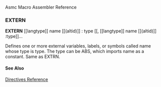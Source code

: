 Asmc Macro Assembler Reference

### EXTERN

**EXTERN** [[langtype]] name [[(altid)]] :
   type [[, [[langtype]] name [[(altid)]] :type]]...


Defines one or more external variables, labels, or symbols called name whose type is type. The type can be ABS, which imports name as a constant. Same as EXTRN.

#### See Also

[Directives Reference](readme.md)